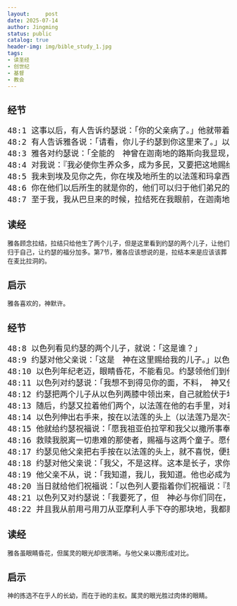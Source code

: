 ```yaml
---
layout:     post
date: 2025-07-14
author: Jingming
status: public
catalog: true
header-img: img/bible_study_1.jpg
tags:
- 读圣经
- 创世纪
- 基督
- 教会
---
```


## 经节
<pre style="font-size: 18px;">
48:1 这事以后，有人告诉约瑟说：「你的父亲病了。」他就带着两个儿子玛拿西和以法莲同去。
48:2 有人告诉雅各说：「请看，你儿子约瑟到你这里来了。」以色列就勉强在床上坐起来。
48:3 雅各对约瑟说：「全能的　神曾在迦南地的路斯向我显现，赐福与我，
48:4 对我说：『我必使你生养众多，成为多民，又要把这地赐给你的后裔，永远为业。』
48:5 我未到埃及见你之先，你在埃及地所生的以法莲和玛拿西这两个儿子是我的，正如吕便和西缅是我的一样。
48:6 你在他们以后所生的就是你的，他们可以归于他们弟兄的名下得产业。
48:7 至于我，我从巴旦来的时候，拉结死在我眼前，在迦南地的路上，离以法他还有一段路程，我就把她葬在以法他的路上（以法他就是伯利恒）。」
</pre>

## 读经

雅各顾念拉结，拉结只给他生了两个儿子，但是这里看到约瑟的两个儿子，让他们归于自己，让约瑟的福分加多。第7节，雅各应该想说的是，拉结本来是应该该葬在麦比拉洞的。

## 启示

雅各喜欢的，神默许。

## 经节
<pre style="font-size: 18px;">
48:8 以色列看见约瑟的两个儿子，就说：「这是谁？」
48:9 约瑟对他父亲说：「这是　神在这里赐给我的儿子。」以色列说：「请你领他们到我跟前，我要给他们祝福。」
48:10 以色列年纪老迈，眼睛昏花，不能看见。约瑟领他们到他跟前，他就和他们亲嘴，抱着他们。
48:11 以色列对约瑟说：「我想不到得见你的面，不料，　神又使我得见你的儿子。」
48:12 约瑟把两个儿子从以色列两膝中领出来，自己就脸伏于地下拜。
48:13 随后，约瑟又拉着他们两个，以法莲在他的右手里，对着以色列的左手，玛拿西在他的左手里，对着以色列的右手，领他们到以色列的跟前。
48:14 以色列伸出右手来，按在以法莲的头上（以法莲乃是次子），又剪搭过左手来，按在玛拿西的头上（玛拿西原是长子）。
48:15 他就给约瑟祝福说：「愿我祖亚伯拉罕和我父以撒所事奉的　神，就是一生牧养我直到今日的　神，
48:16 救赎我脱离一切患难的那使者，赐福与这两个童子。愿他们归在我的名下和我祖亚伯拉罕、我父以撒的名下。又愿他们在世界中生养众多。」
48:17 约瑟见他父亲把右手按在以法莲的头上，就不喜悦，便提起他父亲的手，要从以法莲头上挪到玛拿西的头上。
48:18 约瑟对他父亲说：「我父，不是这样。这本是长子，求你把右手按在他的头上。」
48:19 他父亲不从，说：「我知道，我儿，我知道。他也必成为一族，也必昌大。只是他的兄弟将来比他还大；他兄弟的后裔要成为多族。」
48:20 当日就给他们祝福说：「以色列人要指着你们祝福说：『愿　神使你如以法莲、玛拿西一样。』」于是立以法莲在玛拿西以上。
48:21 以色列又对约瑟说：「我要死了，但　神必与你们同在，领你们回到你们列祖之地。
48:22 并且我从前用弓用刀从亚摩利人手下夺的那块地，我都赐给你，使你比众弟兄多得一分。」
</pre>

## 读经

雅各虽眼睛昏花，但属灵的眼光却很清晰。与他父亲以撒形成对比。

## 启示

神的拣选不在乎人的长幼，而在于祂的主权。属灵的眼光胜过肉体的眼睛。